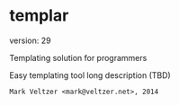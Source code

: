 templar
=======

version: 29

Templating solution for programmers

Easy templating tool long description (TBD)

	Mark Veltzer <mark@veltzer.net>, 2014
